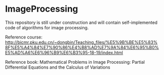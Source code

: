 # ImageProcessing

This repository is still under construction and will contain self-implemented code of algorithms for image processing.

Reference course: http://bicmr.pku.edu.cn/~dongbin/Teaching_files/%E5%9B%BE%E5%83%8F%E5%A4%84%E7%90%86%E4%B8%AD%E7%9A%84%E6%95%B0%E5%AD%A6%E6%96%B9%E6%B3%95-18-19/index.html

Reference book:  Mathematical Problems in Image Processing: Partial Differential Equations and the Calculus of Variations
